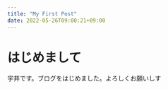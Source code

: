 ```yaml
---
title: "My First Post"
date: 2022-05-26T09:00:21+09:00
---
```


# はじめまして

宇井です。ブログをはじめました。よろしくお願いしす
